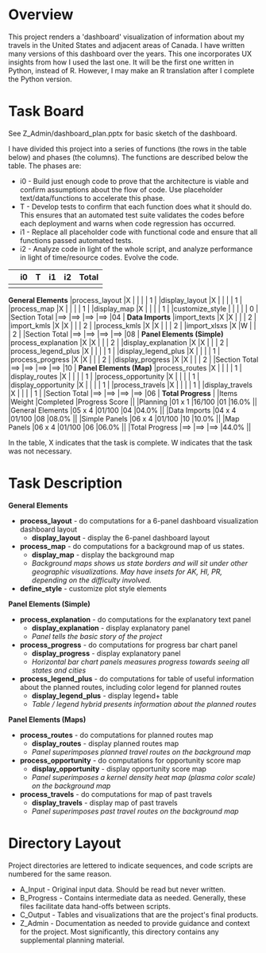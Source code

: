 # Overview
This project renders a 'dashboard' visualization of information about my travels
in the United States and adjacent areas of Canada. I have written many versions
of this dashboard over the years.  This one incorporates UX insights from how I
used the last one.  It will be the first one written in Python, instead of R.
However, I may make an R translation after I complete the Python version.

# Task Board
See Z_Admin/dashboard_plan.pptx for basic sketch of the dashboard.

I have divided this project into a series of functions (the rows in the table
below) and phases (the columns).  The functions are described below the table.
The phases are:
+ i0 - Build just enough code to prove that the architecture is viable and
confirm assumptions about the flow of code.  Use placeholder text/data/functions
 to accelerate this phase.
+ T - Develop tests to confirm that each function does what it should do.
This ensures that an automated test suite validates the codes before each
deployment and warns when code regression has occurred.
+ i1 - Replace all placeholder code with functional code and ensure that
all functions passed automated tests.
+ i2 - Analyze code in light of the whole script, and analyze performance
in light of time/resource codes.  Evolve the code.

|                     |i0  |T   |i1  |i2  |Total |
|:--------------------|:-- |:-- |:-- |:-- |:---- |
|                     |    |    |    |    |      |
**General Elements**
|process_layout       |X   |    |    |    | 1    |
|display_layout       |X   |    |    |    | 1    |
|process_map          |X   |    |    |    | 1    |
|display_map          |X   |    |    |    | 1    |
|customize_style      |    |    |    |    | 0    |
|Section Total        |==> |==> |==> |==> |04    |
**Data Imports**
|import_texts         |X   |X   |    |    | 2    |
|import_kmls          |X   |X   |    |    | 2    |
|process_kmls         |X   |X   |    |    | 2    |
|import_xlsxs         |X   |W   |    |    | 2    |
|Section Total        |==> |==> |==> |==> |08    |
**Panel Elements (Simple)**
|process_explanation  |X   |X   |    |    | 2    |
|display_explanation  |X   |X   |    |    | 2    |
|process_legend_plus  |X   |    |    |    | 1    |
|display_legend_plus  |X   |    |    |    | 1    |
|process_progress     |X   |X   |    |    | 2    |
|display_progress     |X   |X   |    |    | 2    |
|Section Total        |==> |==> |==> |==> |10    |
**Panel Elements (Map)**
|process_routes       |X   |    |    |    | 1    |
|display_routes       |X   |    |    |    | 1    |
|process_opportunity  |X   |    |    |    | 1    |
|display_opportunity  |X   |    |    |    | 1    |
|process_travels      |X   |    |    |    | 1    |
|display_travels      |X   |    |    |    | 1    |
|Section Total        |==> |==> |==> |==> |06    |
**Total Progress**
|                     |Items  |Weight  |Completed |Progress Score ||
|Planning             |01 x 1 |16/100  |01        |16.0%          ||
|General Elements     |05 x 4 |01/100  |04        |04.0%          ||
|Data Imports         |04 x 4 |01/100  |08        |08.0%          ||
|Simple Panels        |06 x 4 |01/100  |10        |10.0%          ||
|Map Panels           |06 x 4 |01/100  |06        |06.0%          ||
|Total Progress       |==>    |==>     |==>       |44.0%          ||

In the table, X indicates that the task is complete.  W indicates that the task was not necessary.

# Task Description

**General Elements**
+ **process_layout** - do computations for a 6-panel dashboard visualization
dashboard layout
  + **display_layout** - display the 6-panel dashboard layout
+ **process_map** - do computations for a background map of us states.
  + **display_map** - display the background map
  + *Background maps shows us state borders and will sit under other geographic
    visualizations.  May have insets for AK, HI, PR, depending on the difficulty
    involved.*
+ **define_style** - customize plot style elements

**Panel Elements (Simple)**
+ **process_explanation** - do computations for the explanatory text panel
  + **display_explanation** - display explanatory panel
  + *Panel tells the basic story of the project*
+ **process_progress** - do computations for progress bar chart panel
  + **display_progress** - display explanatory panel
  + *Horizontal bar chart panels measures progress towards seeing all states
    and cities*
+ **process_legend_plus** - do computations for table of useful information
  about the planned routes, including color legend for planned routes
  + **display_legend_plus** - display legend+ table
  + *Table / legend hybrid presents information about the planned routes*

**Panel Elements (Maps)**
+ **process_routes** - do computations for planned routes map
  + **display_routes** - display planned routes map
  + *Panel superimposes planned travel routes on the background map*
+ **process_opportunity** - do computations for opportunity score map
  + **display_opportunity** - display opportunity score map
  + *Panel superimposes a kernel density heat map (plasma color scale) on the
    background map*
+ **process_travels** - do computations for map of past travels
  + **display_travels** - display map of past travels
  + *Panel superimposes past travel routes on the background map*

# Directory Layout
Project directories are lettered to indicate sequences, and code scripts are
numbered for the same reason.
+ A_Input - Original input data.  Should be read but never written.
+ B_Progress - Contains intermediate data as needed.  Generally, these files
facilitate data hand-offs between scripts.
+ C_Output - Tables and visualizations that are the project's final products.
+ Z_Admin - Documentation as needed to provide guidance and context for the
project. Most significantly, this directory contains any supplemental planning material.
